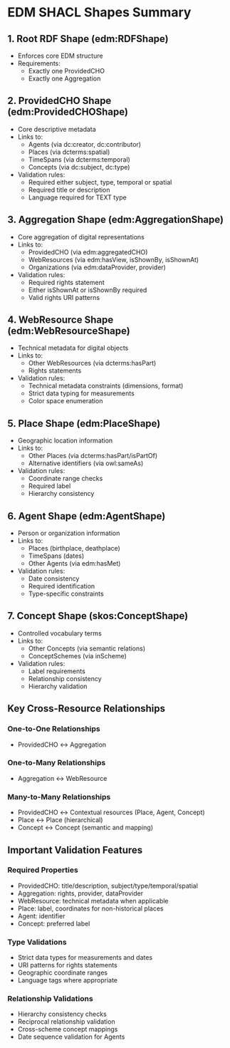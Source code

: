 # EDM SHACL Shapes Summary

## 1. Root RDF Shape (edm:RDFShape)
* Enforces core EDM structure
* Requirements:
  - Exactly one ProvidedCHO
  - Exactly one Aggregation

## 2. ProvidedCHO Shape (edm:ProvidedCHOShape)
* Core descriptive metadata 
* Links to:
  - Agents (via dc:creator, dc:contributor)
  - Places (via dcterms:spatial)
  - TimeSpans (via dcterms:temporal)
  - Concepts (via dc:subject, dc:type)
* Validation rules:
  - Required either subject, type, temporal or spatial
  - Required title or description
  - Language required for TEXT type

## 3. Aggregation Shape (edm:AggregationShape)
* Core aggregation of digital representations
* Links to:
  - ProvidedCHO (via edm:aggregatedCHO)
  - WebResources (via edm:hasView, isShownBy, isShownAt)
  - Organizations (via edm:dataProvider, provider)
* Validation rules:
  - Required rights statement
  - Either isShownAt or isShownBy required
  - Valid rights URI patterns

## 4. WebResource Shape (edm:WebResourceShape)
* Technical metadata for digital objects
* Links to:
  - Other WebResources (via dcterms:hasPart)
  - Rights statements
* Validation rules:
  - Technical metadata constraints (dimensions, format)
  - Strict data typing for measurements
  - Color space enumeration

## 5. Place Shape (edm:PlaceShape)
* Geographic location information
* Links to:
  - Other Places (via dcterms:hasPart/isPartOf)
  - Alternative identifiers (via owl:sameAs)
* Validation rules:
  - Coordinate range checks
  - Required label
  - Hierarchy consistency

## 6. Agent Shape (edm:AgentShape)
* Person or organization information
* Links to:
  - Places (birthplace, deathplace)
  - TimeSpans (dates)
  - Other Agents (via edm:hasMet)
* Validation rules:
  - Date consistency
  - Required identification
  - Type-specific constraints

## 7. Concept Shape (skos:ConceptShape)
* Controlled vocabulary terms
* Links to:
  - Other Concepts (via semantic relations)
  - ConceptSchemes (via inScheme)
* Validation rules:
  - Label requirements
  - Relationship consistency
  - Hierarchy validation

## Key Cross-Resource Relationships

### One-to-One Relationships
* ProvidedCHO ↔ Aggregation

### One-to-Many Relationships
* Aggregation ↔ WebResource

### Many-to-Many Relationships
* ProvidedCHO ↔ Contextual resources (Place, Agent, Concept)
* Place ↔ Place (hierarchical)
* Concept ↔ Concept (semantic and mapping)

## Important Validation Features

### Required Properties
* ProvidedCHO: title/description, subject/type/temporal/spatial
* Aggregation: rights, provider, dataProvider
* WebResource: technical metadata when applicable
* Place: label, coordinates for non-historical places
* Agent: identifier
* Concept: preferred label

### Type Validations
* Strict data types for measurements and dates
* URI patterns for rights statements
* Geographic coordinate ranges
* Language tags where appropriate

### Relationship Validations
* Hierarchy consistency checks
* Reciprocal relationship validation
* Cross-scheme concept mappings
* Date sequence validation for Agents
